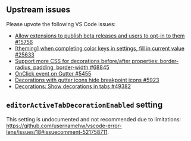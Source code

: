 ## Upstream issues

Please upvote the following VS Code issues:

* [Allow extensions to publish beta releases and users to opt-in to them #15756](https://github.com/microsoft/vscode/issues/15756)
* [[theming] when completing color keys in settings, fill in current value #25633](https://github.com/microsoft/vscode/issues/25633)
* [Support more CSS for decorations before/after properties: border-radius, padding, border-width #68845](https://github.com/Microsoft/vscode/issues/68845)
* [OnClick event on Gutter #5455](https://github.com/microsoft/vscode/issues/5455)
* [Decorations with gutter icons hide breakpoint icons #5923](https://github.com/microsoft/vscode/issues/5923)
* [Decorations: Show decorations in tabs #49382](https://github.com/Microsoft/vscode/issues/49382)

## `editorActiveTabDecorationEnabled` setting

This setting is undocumented and not recommended due to limitations: https://github.com/usernamehw/vscode-error-lens/issues/18#issuecomment-521758711.
